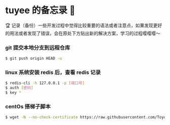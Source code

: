 # tuyee 的备忘录 📕
🏆 记录（备份）一些开发过程中觉得比较重要的语法或者注意点，如果发现更好的用法或者发现了错误，会在原处下方贴出新的解决方案，学习的过程嘤嘤嘤～

### git 提交本地分支到远程仓库
```bash
$ git push origin HEAD -u 
```

### linux 系统安装 redis 后，查看 redis 记录
```bash
$ redis-cli -h 127.0.0.1 -p [端口号]
$ auth [密码]
$ key *
```

### centOs 搭梯子脚本
```bash
$ wget -N --no-check-certificate https://raw.githubusercontent.com/ToyoDAdoubiBackup/doubi/master/ssr.sh && chmod +x ssr.sh && bash ssr.sh
```

